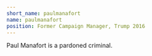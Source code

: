 ```yaml
---
short_name: paulmanafort
name: paulmanafort
position: Former Campaign Manager, Trump 2016
---
```

Paul Manafort is a pardoned criminal. 